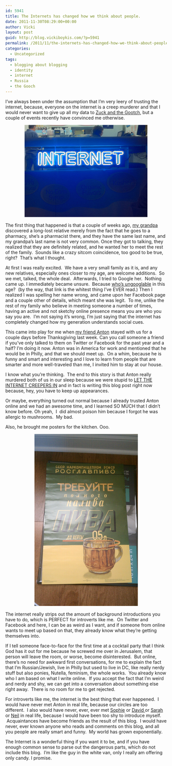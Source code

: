 ```yaml
---
id: 5941
title: The Internets has changed how we think about people.
date: 2011-11-30T08:29:00+00:00
author: Vicki
layout: post
guid: http://blog.vickiboykis.com/?p=5941
permalink: /2011/11/the-internets-has-changed-how-we-think-about-people/
categories:
  - Uncategorized
tags:
  - blogging about blogging
  - identity
  - internet
  - Russia
  - the Gooch
---
```

I&#8217;ve always been under the assumption that I&#8217;m very leery of trusting the internet, because, everyone on the internet is a creep murderer and that I would never want to give up all my data to <a href="http://www.ftrain.com/woods-plus.html" target="_blank">Zuck and the Gootch</a>, but a couple of events recently have convinced me otherwise.

<p style="text-align: center;">
  <a href="https://raw.githubusercontent.com/veekaybee/wlb/gh-pages/assets/images/2011/11/5074115602_890ed71fc7_z.jpg"><img class="aligncenter size-full wp-image-5954" title="5074115602_890ed71fc7_z" src="https://raw.githubusercontent.com/veekaybee/wlb/gh-pages/assets/images/2011/11/5074115602_890ed71fc7_z.jpg" alt="" width="384" height="288" /></a>
</p>

The first thing that happened is that a couple of weeks ago, <a href="http://blog.vickiboykis.com/2011/10/26/a-guide-to-trolling-jewish-organizations-featuring-my-grandfather/" target="_blank">my grandpa</a> discovered a long-lost relative merely from the fact that he goes to a pharmacy, she&#8217;s a pharmacist there, and they have the same last name, and my grandpa&#8217;s last name is not very common. Once they got to talking, they realized that they are definitely related, and he wanted her to meet the rest of the family.  Sounds like a crazy sitcom coincidence, too good to be true, right?  That&#8217;s what I thought.

At first I was really excited.  We have a very small family as it is, and any new relatives, especially ones closer to my age, are welcome additions.  So we met, talked, the whole deal.  Afterwards, I tried to Google her.  Nothing came up. I immediately became unsure.  Because <a href="http://www.nytimes.com/2011/11/27/fashion/google-searches-help-parents-narrow-down-baby-names.html" target="_blank">who&#8217;s ungooglable</a> in this age?  (by the way, that link is the whitest thing I&#8217;ve EVER read.) Then I realized I was spelling her name wrong, and came upon her Facebook page and a couple other of details, which meant she was legit.  To me, unlike the rest of my family who believe in meeting someone a number of times, having an active and not sketchy online presence means you are who you say you are.  I&#8217;m not saying it&#8217;s wrong, I&#8217;m just saying that the internet has completely changed how my generation understands social cues.

This came into play for me when <a href="http://twitter.com/derloos" target="_blank">my friend Anton</a> stayed with us for a couple days before Thanksgiving last week. Can you call someone a friend if you&#8217;ve only talked to them on Twitter or Facebook for the past year and a half? I&#8217;m doing it now. Anton was in America for work and mentioned that he would be in Philly, and that we should meet up.  On a whim, because he is funny and smart and interesting and I love to learn from people that are smarter and more well-traveled than me, I invited him to stay at our house.

I know what you&#8217;re thinking.  The end to this story is that Anton really murdered both of us in our sleep because we were stupid to <a href="http://www.youtube.com/watch?v=tLPZmPaHme0" target="_blank">LET THE INTERNET CREEPERS IN</a> and in fact is writing this blog post right now because, hey, you have to keep up appearances.

Or maybe, everything turned out normal because I already trusted Anton online and we had an awesome time, and I learned SO MUCH that I didn&#8217;t know before. Oh yeah,  I  did almost poison him because I forgot he was allergic to mushrooms.  My bad.

Also, he brought me posters for the kitchen. Ooo.

<p style="text-align: center;">
  <a href="https://raw.githubusercontent.com/veekaybee/wlb/gh-pages/assets/images/2011/11/IMAG1019.jpg"><img class="aligncenter size-full wp-image-5955" title="IMAG1019" src="https://raw.githubusercontent.com/veekaybee/wlb/gh-pages/assets/images/2011/11/IMAG1019.jpg" alt="" width="323" height="538" /></a>
</p>

The internet really strips out the amount of background introductions you have to do, which is PERFECT for introverts like me.  On Twitter and Facebook and here, I can be as weird as I want, and if someone from online wants to meet up based on that, they already know what they&#8217;re getting themselves into.

If I tell someone face-to-face for the first time at a cocktail party that I think God has it out for me because he screwed me over in Jerusalem, that person will leave the room, or worse, become disinterested.  But online, there&#8217;s no need for awkward first conversations, for me to explain the fact that I&#8217;m Russian/Jewish, live in Philly but used to live in DC, like really nerdy stuff but also ponies, Nutella, feminism, the whole works.  You already know who I am based on what I write online.  If you accept the fact that I&#8217;m weird and nerdy and shy, we can get into a conversation about something else right away.  There is no room for me to get rejected.

For introverts like me, the internet is the best thing that ever happened.  I would have never met Anton in real life, because our circles are too different.  I also would have never, ever, ever met <a href="http://sfabrications.wordpress.com/" target="_blank">Sophie</a> or <a href="http://www.jewlicious.com/" target="_blank">David </a>or <a href="http://twitter.com/SarKE" target="_blank">Sarah</a> or <a href="http://www.citizenofthemonth.com/" target="_blank">Neil</a> in real life, because I would have been too shy to introduce myself.  Acquaintances have become friends as the result of this blog.  I would have never, ever known anyone who reads and comments on this blog, and all you people are really smart and funny.  My world has grown exponentially.

The Internet is a wonderful thing if you want it to be, and if you have enough common sense to parse out the dangerous parts, which do not include this blog.  I&#8217;m like the guy in the white van, only I really am offering only candy. I promise.

&nbsp;